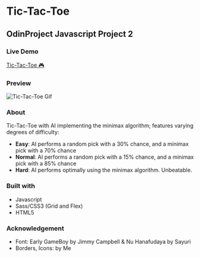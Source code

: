 # Tic-Tac-Toe
## OdinProject Javascript Project 2  

### Live Demo
[Tic-Tac-Toe 🎮](https://sorphil.github.io/Tic-Tac-Toe/)   

### Preview
![Tic-Tac-Toe Gif](https://media.giphy.com/media/eKt7FRqcsgqSlnNXH1/giphy.gif)  

### About
Tic-Tac-Toe with AI implementing the minimax algorithm; features varying degrees of difficulty:  
* **Easy**: AI performs a random pick with a 30% chance, and a minimax pick with a 70% chance  
* **Normal**: AI performs a random pick with a 15% chance, and a minimax pick with a 85% chance  
* **Hard**: AI performs optimally using the minimax algorithm. Unbeatable.  

### Built with
- Javascript
- Sass/CSS3 (Grid and Flex)
- HTML5

### Acknowledgement
- Font: Early GameBoy by Jimmy Campbell & Nu Hanafudaya by Sayuri  
- Borders, Icons: by Me  



